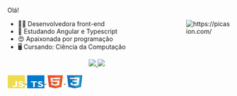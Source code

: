 Olá!


<a href="https://picasion.com/"><img src="https://i.picasion.com/pic92/79a063ad68ce34e99a1c63004614a3d7.gif" width="100" height="100" border="0" alt="https://picasion.com/" align="right"></a>

- 👩‍💻 Desenvolvedora front-end
- 📖 Estudando Angular e Typescript
- 😍 Apaixonada por programação
- 🖥️ Cursando: Ciência da Computação


<div align="center">
  <a href="https://github.com/Ju-TI-tech">
  <img height="180em" src="https://github-readme-stats.vercel.app/api?username=Ju-TI-tech&show_icons=true&theme=dracula&include_all_commits=true&count_private=true"/>
  <img height="180em" src="https://github-readme-stats.vercel.app/api/top-langs/?username=Ju-TI-tech&layout=compact&langs_count=7&theme=dracula"/>
  
</div>

<div style="display: inline_block"><br>
  <img align="center" alt="Rafa-Js" height="30" width="40" src="https://raw.githubusercontent.com/devicons/devicon/master/icons/javascript/javascript-plain.svg">
  <img align="center" alt="Rafa-Ts" height="30" width="40" src="https://raw.githubusercontent.com/devicons/devicon/master/icons/typescript/typescript-plain.svg">
  <link rel="stylesheet" href="https://cdn.jsdelivr.net/gh/devicons/devicon@v2.15.1/devicon.min.css">        
  <img align="center" alt="Rafa-HTML" height="30" width="40" src="https://raw.githubusercontent.com/devicons/devicon/master/icons/html5/html5-original.svg">
  <img align="center" alt="Rafa-CSS" height="30" width="40" src="https://raw.githubusercontent.com/devicons/devicon/master/icons/css3/css3-original.svg">

</div>
